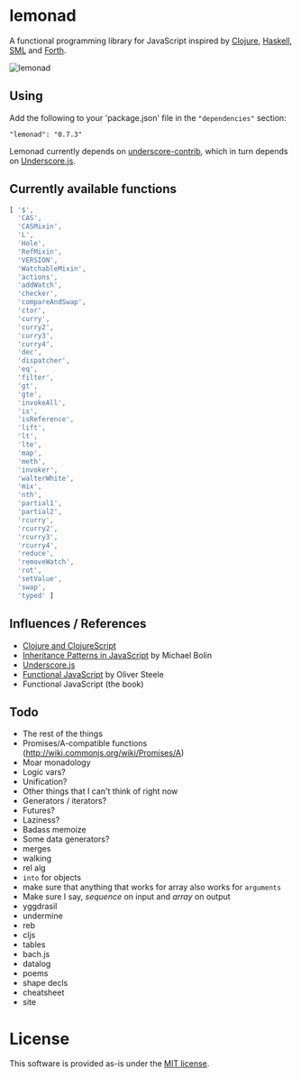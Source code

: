 lemonad
=======

A functional programming library for JavaScript inspired by [Clojure](http://www.clojure.org), [Haskell](http://www.haskell.org/), [SML](http://www.smlnj.org/) and [Forth](http://www.forth.com/forth/).

![lemonad](https://raw.github.com/fogus/lemonad/master/docs/logo.png)

## Using

Add the following to your 'package.json' file in the `"dependencies"` section:

    "lemonad": "0.7.3"

Lemonad currently depends on [underscore-contrib](https://www.github.com/documentcloud/underscore-contrib), which in turn depends on [Underscore.js](https://www.github.com/documentcloud/underscore).

## Currently available functions

```javascript
[ '$',
  'CAS',
  'CASMixin',
  'L',
  'Hole',
  'RefMixin',
  'VERSION',
  'WatchableMixin',
  'actions',
  'addWatch',
  'checker',
  'compareAndSwap',
  'ctor',
  'curry',
  'curry2',
  'curry3',
  'curry4',
  'dec',
  'dispatcher',
  'eq',
  'filter',
  'gt',
  'gte',
  'invokeAll',
  'is',
  'isReference',
  'lift',
  'lt',
  'lte',
  'map',
  'meth',
  'invoker',
  'walterWhite',
  'mix',
  'nth',
  'partial1',
  'partial2',
  'rcurry',
  'rcurry2',
  'rcurry3',
  'rcurry4',
  'reduce', 
  'removeWatch',
  'rot',
  'setValue',
  'swap', 
  'typed' ]
```

Influences / References
-----------------------

* [Clojure and ClojureScript](http://www.clojuredocs.org)
* [Inheritance Patterns in JavaScript](http://bolinfest.com/javascript/inheritance.php) by Michael Bolin
* [Underscore.js](http://underscorejs.org/)
* [Functional JavaScript](http://osteele.com/sources/javascript/functional/) by Oliver Steele
* Functional JavaScript (the book)

Todo
-----

* The rest of the things
* Promises/A-compatible functions (http://wiki.commonjs.org/wiki/Promises/A)
* Moar monadology
* Logic vars?
* Unification?
* Other things that I can't think of right now
* Generators / iterators?
* Futures?
* Laziness?
* Badass memoize
* Some data generators?
* merges
* walking
* rel alg
* `into` for objects
* make sure that anything that works for array also works for `arguments`
* Make sure I say, *sequence* on input and *array* on output
* yggdrasil
* undermine
* reb
* cljs
* tables
* bach.js
* datalog
* poems
* shape decls
* cheatsheet
* site

License
=======

This software is provided as-is under the [MIT license](http://opensource.org/licenses/MIT).
